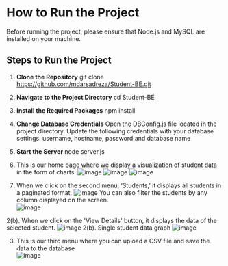 # How to Run the Project

Before running the project, please ensure that Node.js and MySQL are installed on your machine.

## Steps to Run the Project

1. **Clone the Repository**
   git clone https://github.com/mdarsadreza/Student-BE.git
2. **Navigate to the Project Directory**
   cd Student-BE
3. **Install the Required Packages**
   npm install
4. **Change Database Credentials**
   Open the DBConfig.js file located in the project directory.
   Update the following credentials with your database settings:
   username,
   hostname,
   password and
   database name
5. **Start the Server**
   node server.js

1. This is our home page where we display a visualization of student data in the form of charts. 
![image](https://github.com/user-attachments/assets/aae362ba-e907-400e-a146-68d4591a5236)
![image](https://github.com/user-attachments/assets/6620e8ee-01d9-41c4-96af-87ae3f96405f)
![image](https://github.com/user-attachments/assets/f5fba009-ede2-49aa-864e-5ae53e4666b2)



 2. When we click on the second menu, ‘Students,’ it displays all students in a paginated format. 
![image](https://github.com/user-attachments/assets/b4ab3f74-af83-4cd8-b2dd-9379655420ef)
You can also filter the students by any column displayed on the screen.  
![image](https://github.com/user-attachments/assets/453ab768-a372-4315-bfda-22554bbc67a1)

2(b). When we click on the 'View Details' button, it displays the data of the selected student. 
![image](https://github.com/user-attachments/assets/71a7702f-44f9-4b26-8650-0141be602ece)
2(b). Single student data graph 
![image](https://github.com/user-attachments/assets/e83d8d37-b7ae-4be0-9a02-3d6d090156d3)


3. This is our third menu where you can upload a CSV file and save the data to the database  
 ![image](https://github.com/user-attachments/assets/a4f2d921-a7fd-45e4-bb9a-c0a7dc4634a3)


